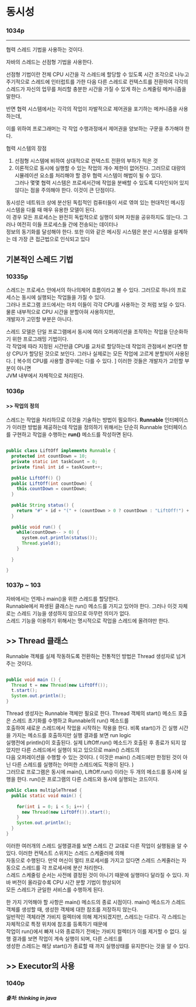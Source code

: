 # 동시성

### 1034p
* * *
협력 스레드 기법을 사용하는 것이다.

자바의 스레드는 선점형 기법을 사용한다. 

선점형 기법이란 전체 CPU 시간을 각 스레드에 할당할 수 있도록 시간 조각으로 나누고 주기적으로 스레드에 인터럽트를 가한 다음 다른 스레드로 컨텍스트를 전환하여 각각의 스레드가 자신의 업무를 처리할 충분한 시간을 가질 수 있게 하는 스케줄링 메커니즘을 말한다.

반면 협력 시스템에서는 각각의 작업이 자발적으로 제어권을 포기하는 메커니즘을 사용하는데, 

이를 위하여 프로그래머는 각 작업 수행과정에서 제어권을 양보하는 구문을 추가해야 한다.

협력 시스템의 장점

1. 선점형 시스템에 비하여 상대적으로 컨텍스트 전환의 부하가 적은 것
2. 이론적으로 동시에 실행할 수 있는 작업의 개수 제한이 없어진다.
그러므로 대량의 시뮬레이션 요소를 처리해야 할 경우 협력 시스템이 해법이 될 수 있다.   
그러나 몇몇 협력 시스템은 프로세서간에 작업을 분배할 수 있도록 디자인되어 있지 않다는 점을 주의해야 한다. 이것이 큰 단점이다.

동시성은 네트워크 상에 분산된 독립적인 컴퓨터들이 서로 엮여 있는 현대적인 메시징 시스템을 다룰 때 매우 유용한 모델이 된다.    
이 경우 모든 프로세스는 완전히 독립적으로 실행이 되며 자원을 공유하지도 않는다. 그러나 여전히 이들 프로세스들 간에 전송되는 데이터나     
정보의 동기화를 달성해야 한다. 또한 이와 같은 메시징 시스템은 분산 시스템을 설계하는 데 가장 큰 접근법으로 인식되고 있다    


## 기본적인 스레드 기법

### 10335p

스레드는 프로세스 안에서의 하나의제어 흐름이라고 볼 수 있다. 그러므로 하나의 프로세스는 동시에 실행되는 작업들을 가질 수 있다.    
그러나 프로그램 코드에서는 마치 이들이 각각 CPU를 사용하는 것 처럼 보일 수 있다. 물론 내부적으로 CPU 시간을 분할아혀 사용하지만,    
개발자가 고민할 부분은 아니다.      

스레드 모델은 단일 프로그램에서 동시에 여러 오퍼레이션을 조작하는 작업을 단순화하기 위한 프로그래밍 기법이다.   
각 작업에 따라 지정된 시간만큼 CPU를 교차로 할당하는데 작업의 관점에서 본다면 항상 CPU가 할당된 것으로 보인다. 그러나 실제로는
모든 작업에 고르게 분할되어 사용된다. [ 복수의 CPU를 사용할 경우에는 다를 수 있다. ] 이러한 것들은 개발자가 고민할 부분이 아니면     
JVM 내부에서 자체적으로 처리된다. 

### 1036p

#### >> 작업의 정의

스레드는 작업을 처리하므로 이것을 기술하는 방법이 필요하다. **Runnable** 인터페이스가 이러한 방법을 제공하는데 작업을 정의하기 위해서는
단순히 Runnable 인터페이스를 구현하고 작업을 수행하는 **run()** 메소드를 작성하면 된다.

```java

public class LiftOff implements Runnable {
  protected int countDown = 10;
  private static int taskCount = 0;
  private final int id = taskCount++;
  
  public LiftOff() {}
  public LiftOff(int countDown) {
    this.countDown = countDown;
  }
  
  public String status() {
    return "#" + id + "(" + (countDown > 0 ? countDown : "LiftOff!") + "), ";
  }
  
  public void run() {
    while(countDown-- > 0) {
      system.out.println(status());
      Thread.yield();
    }
    
  }

}
```


### 1037p ~ 103

자바에서는 언제나 main()을 위한 스레드를 할당한다.    
Runnable에서 파생된 클래스는 run() 메소드를 가지고 있어야 한다. 그러나 이것 자체로는 스레드 기능을 생성하지 않으므로 아무런 의미가 없다.     
스레드 기능을 이용하기 위해서는 명시적으로 작업을 스레드에 올려야만 한다.  

## >> Thread 클래스
Runnable 객체를 실제 작동하도록 전환하는 전통적인 방법은 Thread 생성자로 넘겨 주는 것이다. 
```java

public void main () {
  Thread t = new Thread(new LiftOff());
  t.start();
  System.out.println();
}

```
Thread 생성자는 Runnable 객체만 필요로 한다. Thread 객체의 start() 메소드 호출은 스레드 초기화를 수행하고 Runnable의 run() 메소드를     
호출하여 새로운 스레드에서 작업을 시작하는 작용을 한다. 비록 start()가 긴 실행 시간을 가지는 메소드를 호출하지만 실행 결과를 보면 run logic     
실행전에 println()이 호출된다. 실제 LiftOff.run() 메소드가 호출된 후 종료가 되지 않았지만 다른 스레드에서 실행이 되고 있으므로 main() 스레드의     
다음 오퍼레이션을 수행할 수 있는 것이다. ( 이것은 main() 스레드에만 한정된 것이 아닌 다른 스레드를 실행하는 어떠한 스레드에도 적용이 된다. )    
그러므로 프로그램은 동시에 main(), LiftOff.run() 이라는 두 개의 메소드를 동시에 실행을 한다. run()은 프로그램의 다른 스레드와 동시에 실행되는 코드이다.

```java
public class multipleThread {
  public static void main() {
  
    for(int i = 0; i < 5; i++) {
      new Thread(new LiftOff()).start();
    }
    System.out.println();
  }
}
```
이러한 여러개의 스레드 실행결과를 보면 스레드 간 교대로 다른 작업이 실행됨을 알 수 있다. 이러한 컨텍스트 스위치는 스레드 스케줄러에 의해     
자동으로 수행된다. 만약 머신이 멀티 프로세서를 가지고 있다면 스레드 스케줄러는 자동으로 스레드를 각 프로세서에 분산 처리한다.     
스레드 스케줄링 순서는 사전에 결정된 것이 아니기 때문에 실행마다 달라질 수 있다. 자바 버전이 올라갈수록 CPU 시간 분할 기법이 향상되어     
모든 스레드가 균일한 서비스를 수행하게 된다.


한 가지 기억해야 할 사항은 main() 메소드의 종료 시점이다. main() 메소드가 스레드 객체를 생성할 때, 생성한 객체에 대한 참조를 저장하지 않는다.      
일반적인 객체라면 가비지 컬렉터에 의해 제거되겠지만, 스레드는 다르다. 각 스레드는 자체적으로 특정 위치에 참조를 등록하기 때문에     
작업이 run()에서 빠져 나와 종료하기 전에는 가비지 컬렉터가 이를 제거할 수 없다. 실행 결과를 보면 작업이 계속 실행이 되며, 다른 스레드를      
생성한 스레드는 해당 start()가 종료할 때 까지 실행상태를 유지한다는 것을 알 수 있다.


## >> Executor의 사용

### 1040p


##### 출처: thinking in java

